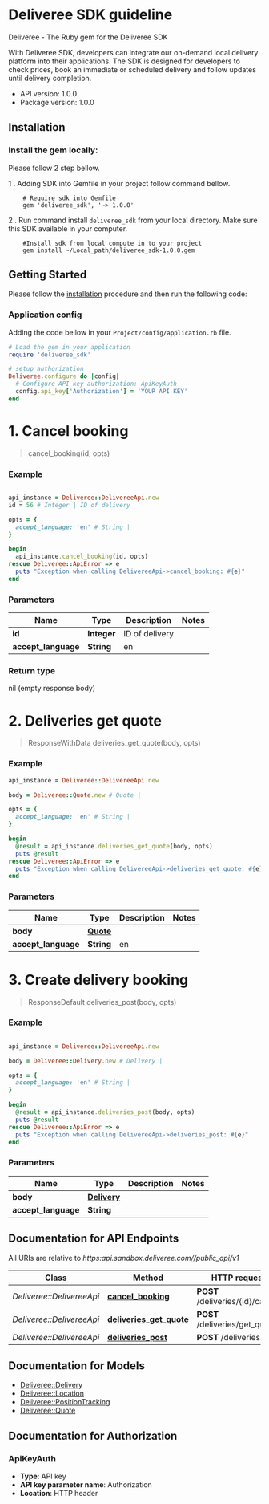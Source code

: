 # Deliveree SDK guideline

Deliveree - The Ruby gem for the Deliveree SDK

With Deliveree SDK, developers can integrate our on-demand local delivery platform into their applications. The SDK is designed for developers to check prices, book an immediate or scheduled delivery and follow updates until delivery completion.

- API version: 1.0.0
- Package version: 1.0.0
## Installation

### Install the gem locally:
Please follow 2 step bellow.

1 . Adding SDK into Gemfile in your project follow command bellow.
```shell script
    # Require sdk into Gemfile
    gem 'deliveree_sdk', '~> 1.0.0'
```
2 . Run command install `deliveree_sdk` from your local directory. Make sure this SDK available in your computer.
```shell
    #Install sdk from local compute in to your project
    gem install ~/Local_path/deliveree_sdk-1.0.0.gem
```

## Getting Started

Please follow the [installation](#installation) procedure and then run the following code:

### Application config
Adding the code bellow in your `Project/config/application.rb` file.
```ruby
# Load the gem in your application
require 'deliveree_sdk'

# setup authorization
Deliveree.configure do |config|
  # Configure API key authorization: ApiKeyAuth
  config.api_key['Authorization'] = 'YOUR API KEY'
end

```

# **1. Cancel booking**
> cancel_booking(id, opts)

### Example
```ruby

api_instance = Deliveree::DelivereeApi.new
id = 56 # Integer | ID of delivery

opts = { 
  accept_language: 'en' # String | 
}

begin
  api_instance.cancel_booking(id, opts)
rescue Deliveree::ApiError => e
  puts "Exception when calling DelivereeApi->cancel_booking: #{e}"
end
```

### Parameters

Name | Type | Description  | Notes
------------- | ------------- | ------------- | -------------
 **id** | **Integer**| ID of delivery | 
 **accept_language** | **String**| en

### Return type

nil (empty response body)

# **2. Deliveries get quote**
> ResponseWithData deliveries_get_quote(body, opts)

### Example
```ruby
api_instance = Deliveree::DelivereeApi.new

body = Deliveree::Quote.new # Quote | 

opts = { 
  accept_language: 'en' # String | 
}

begin
  @result = api_instance.deliveries_get_quote(body, opts)
  puts @result
rescue Deliveree::ApiError => e
  puts "Exception when calling DelivereeApi->deliveries_get_quote: #{e}"
end
```

### Parameters

Name | Type | Description  | Notes
------------- | ------------- | ------------- | -------------
 **body** | [**Quote**](Quote.md)|  | 
 **accept_language** | **String**| en |


# **3. Create delivery booking**
> ResponseDefault deliveries_post(body, opts)

### Example
```ruby

api_instance = Deliveree::DelivereeApi.new

body = Deliveree::Delivery.new # Delivery | 

opts = { 
  accept_language: 'en' # String | 
}

begin
  @result = api_instance.deliveries_post(body, opts)
  puts @result
rescue Deliveree::ApiError => e
  puts "Exception when calling DelivereeApi->deliveries_post: #{e}"
end
```

### Parameters

Name | Type | Description  | Notes
------------- | ------------- | ------------- | -------------
 **body** | [**Delivery**](Delivery.md)|  | 
 **accept_language** | **String**|  |


## Documentation for API Endpoints

All URIs are relative to *https:api.sandbox.deliveree.com//public_api/v1*

Class | Method | HTTP request | Description
------------ | ------------- | ------------- | -------------
*Deliveree::DelivereeApi* | [**cancel_booking**](docs/DelivereeApi.md#cancel_booking) | **POST** /deliveries/{id}/cancel | 
*Deliveree::DelivereeApi* | [**deliveries_get_quote**](docs/DelivereeApi.md#deliveries_get_quote) | **POST** /deliveries/get_quote | 
*Deliveree::DelivereeApi* | [**deliveries_post**](docs/DelivereeApi.md#deliveries_post) | **POST** /deliveries | 


## Documentation for Models

 - [Deliveree::Delivery](docs/Delivery.md)
 - [Deliveree::Location](docs/Location.md)
 - [Deliveree::PositionTracking](docs/PositionTracking.md)
 - [Deliveree::Quote](docs/Quote.md)


## Documentation for Authorization


### ApiKeyAuth

- **Type**: API key
- **API key parameter name**: Authorization
- **Location**: HTTP header


